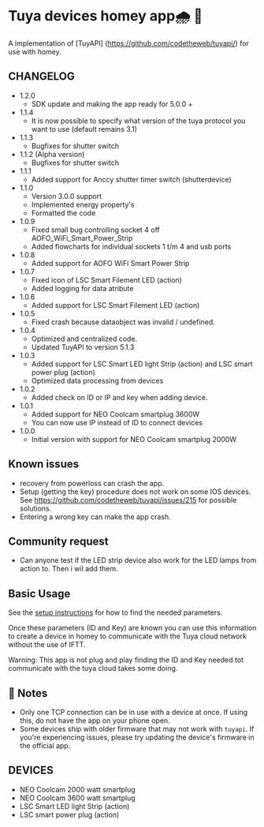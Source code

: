 ﻿# Tuya devices homey app🌧 🔌

A implementation of [TuyAPI] (https://github.com/codetheweb/tuyapi/) for use with homey. 

## CHANGELOG
* 1.2.0
	- SDK update and making the app ready for 5.0.0 + 
* 1.1.4 
	- It is now possible to specify what version of the tuya protocol you want to use (default remains 3.1)	
* 1.1.3
	- Bugfixes for shutter switch
* 1.1.2 (Alpha version)
	- Bugfixes for shutter switch
* 1.1.1
	- Added support for Anccy shutter timer switch (shutterdevice) 
* 1.1.0
	- Version 3.0.0 support
	- Implemented energy property's
	- Formatted the code
* 1.0.9
	- Fixed small bug controlling socket 4 off AOFO_WiFi_Smart_Power_Strip
	- Added flowcharts for individual sockets 1 t/m 4 and usb ports
* 1.0.8 
	- Added support for AOFO WiFi Smart Power Strip
* 1.0.7
	- Fixed icon of LSC Smart Filement LED (action)
	- Added logging for data atribute 
* 1.0.6 
	- Added support for LSC Smart Filement LED (action)
* 1.0.5
	- Fixed crash because dataobject was invalid / undefined. 
* 1.0.4
	- Optimized and centralized code.  
	- Updated TuyAPI to version 5.1.3 
* 1.0.3
	- Added support for LSC Smart LED light Strip (action)	and LSC smart power plug (action)
	- Optimized data processing from devices
* 1.0.2
	- Added check on ID or IP and key when adding device. 
* 1.0.1
	- Added support for NEO Coolcam smartplug 3600W
	- You can now use IP instead of ID to connect devices
* 1.0.0
	- Initial version with support for NEO Coolcam smartplug 2000W

## Known issues
* recovery from powerloss can crash the app. 
* Setup (getting the key) procedure does not work on some IOS devices. See https://github.com/codetheweb/tuyapi/issues/215 for possible solutions. 
* Entering a wrong key can make the app crash. 
	
## Community request
* Can anyone test if the LED strip device also work for the LED lamps from action to. Then i wil add them.  
	
## Basic Usage
See the [setup instructions](https://github.com/codetheweb/tuyapi/blob/master/docs/SETUP.md) for how to find the needed parameters.

Once these parameters (ID and Key) are known you can use this information to create a device in homey to communicate with the Tuya cloud network without the use of IFTT.

Warning: This app is not plug and play finding the ID and Key needed tot communicate with the tuya cloud takes some doing. 

## 📝 Notes
- Only one TCP connection can be in use with a device at once. If using this, do not have the app on your phone open.
- Some devices ship with older firmware that may not work with `tuyapi`.  If you're experiencing issues, please try updating the device's firmware in the official app.


## DEVICES
- NEO Coolcam 2000 watt smartplug
- NEO Coolcam 3600 watt smartplug
- LSC Smart LED light Strip (action)
- LSC smart power plug (action)

